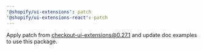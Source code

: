```yaml
---
'@shopify/ui-extensions': patch
'@shopify/ui-extensions-react': patch
---
```


Apply patch from checkout-ui-extensions@0.27.1 and update doc examples to use this package.
